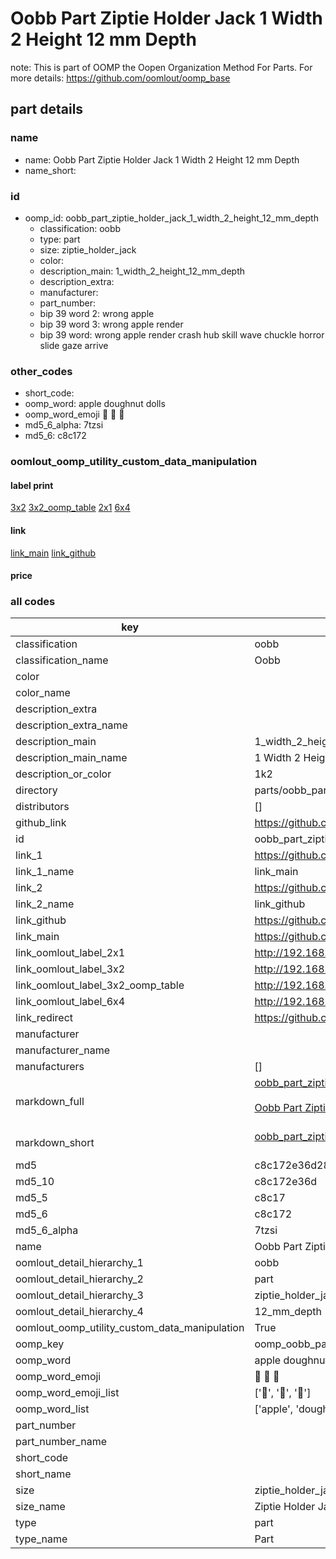 # Oobb Part Ziptie Holder Jack 1 Width 2 Height 12 mm Depth  

note: This is part of OOMP the Oopen Organization Method For Parts. For more details: https://github.com/oomlout/oomp_base

##  part details
  







### name
* name: Oobb Part Ziptie Holder Jack 1 Width 2 Height 12 mm Depth
* name_short: 
### id
* oomp_id: oobb_part_ziptie_holder_jack_1_width_2_height_12_mm_depth
  * classification: oobb
  * type: part
  * size: ziptie_holder_jack
  * color: 
  * description_main: 1_width_2_height_12_mm_depth
  * description_extra: 
  * manufacturer: 
  * part_number: 
  * bip 39 word 2: wrong apple
  * bip 39 word 3: wrong apple render
  * bip 39 word: wrong apple render crash hub skill wave chuckle horror slide gaze arrive

### other_codes
* short_code: 
* oomp_word: apple doughnut dolls
* oomp_word_emoji :apple: :doughnut: :dolls:
* md5_6_alpha: 7tzsi
* md5_6: c8c172






### oomlout_oomp_utility_custom_data_manipulation
#### label print
[3x2](http://192.168.1.245:1112/?label=oomp%207tzsi)
[3x2_oomp_table](http://192.168.1.108:1112/?label=oomp%207tzsi)
[2x1](http://192.168.1.242:1112/?label=oomp%207tzsi)
[6x4](http://192.168.1.55:1112/?label=oomp%207tzsi)    

#### link

[link_main](https://github.com/oomlout/oomlout_oomp_version_1_messy/tree/main/parts/oobb_part_ziptie_holder_jack_1_width_2_height_12_mm_depth) [link_github](https://github.com/oomlout/oomlout_oomp_version_1_messy/tree/main/parts/oobb_part_ziptie_holder_jack_1_width_2_height_12_mm_depth)                             

#### price







### all codes 
| key | value |  
| --- | --- |  
| classification | oobb |  
| classification_name | Oobb |  
| color |  |  
| color_name |  |  
| description_extra |  |  
| description_extra_name |  |  
| description_main | 1_width_2_height_12_mm_depth |  
| description_main_name | 1 Width 2 Height 12 mm Depth |  
| description_or_color | 1k2 |  
| directory | parts/oobb_part_ziptie_holder_jack_1_width_2_height_12_mm_depth |  
| distributors | [] |  
| github_link | https://github.com/oomlout/oomlout_oomp_part_src/tree/main/parts/oobb_part_ziptie_holder_jack_1_width_2_height_12_mm_depth |  
| id | oobb_part_ziptie_holder_jack_1_width_2_height_12_mm_depth |  
| link_1 | https://github.com/oomlout/oomlout_oomp_version_1_messy/tree/main/parts/oobb_part_ziptie_holder_jack_1_width_2_height_12_mm_depth |  
| link_1_name | link_main |  
| link_2 | https://github.com/oomlout/oomlout_oomp_version_1_messy/tree/main/parts/oobb_part_ziptie_holder_jack_1_width_2_height_12_mm_depth |  
| link_2_name | link_github |  
| link_github | https://github.com/oomlout/oomlout_oomp_version_1_messy/tree/main/parts/oobb_part_ziptie_holder_jack_1_width_2_height_12_mm_depth |  
| link_main | https://github.com/oomlout/oomlout_oomp_version_1_messy/tree/main/parts/oobb_part_ziptie_holder_jack_1_width_2_height_12_mm_depth |  
| link_oomlout_label_2x1 | http://192.168.1.242:1112/?label=oomp%207tzsi |  
| link_oomlout_label_3x2 | http://192.168.1.245:1112/?label=oomp%207tzsi |  
| link_oomlout_label_3x2_oomp_table | http://192.168.1.108:1112/?label=oomp%207tzsi |  
| link_oomlout_label_6x4 | http://192.168.1.55:1112/?label=oomp%207tzsi |  
| link_redirect | https://github.com/oomlout/oomlout_oomp_version_1_messy/tree/main/parts/oobb_part_ziptie_holder_jack_1_width_2_height_12_mm_depth |  
| manufacturer |  |  
| manufacturer_name |  |  
| manufacturers | [] |  
| markdown_full | [oobb_part_ziptie_holder_jack_1_width_2_height_12_mm_depth](none)<br>[](none)<br>[Oobb Part Ziptie Holder Jack 1 Width 2 Height 12 Mm Depth](none)<br><br> |  
| markdown_short | [oobb_part_ziptie_holder_jack_1_width_2_height_12_mm_depth](none)<br><br> |  
| md5 | c8c172e36d289eff29b743276c02aff5 |  
| md5_10 | c8c172e36d |  
| md5_5 | c8c17 |  
| md5_6 | c8c172 |  
| md5_6_alpha | 7tzsi |  
| name | Oobb Part Ziptie Holder Jack 1 Width 2 Height 12 mm Depth |  
| oomlout_detail_hierarchy_1 | oobb |  
| oomlout_detail_hierarchy_2 | part |  
| oomlout_detail_hierarchy_3 | ziptie_holder_jack |  
| oomlout_detail_hierarchy_4 | 12_mm_depth |  
| oomlout_oomp_utility_custom_data_manipulation | True |  
| oomp_key | oomp_oobb_part_ziptie_holder_jack_1_width_2_height_12_mm_depth |  
| oomp_word | apple doughnut dolls |  
| oomp_word_emoji | :apple: :doughnut: :dolls: |  
| oomp_word_emoji_list | [':apple:', ':doughnut:', ':dolls:'] |  
| oomp_word_list | ['apple', 'doughnut', 'dolls'] |  
| part_number |  |  
| part_number_name |  |  
| short_code |  |  
| short_name |  |  
| size | ziptie_holder_jack |  
| size_name | Ziptie Holder Jack |  
| type | part |  
| type_name | Part |  
